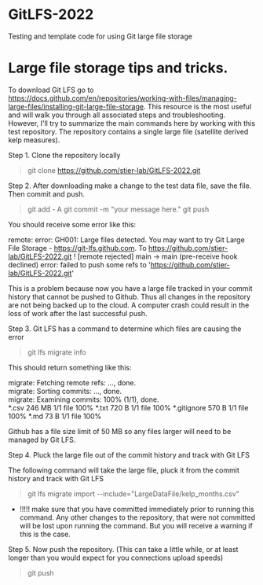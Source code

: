 # GitLFS-2022
Testing and template code for using Git large file storage
# Large file storage tips and tricks. 

To download Git LFS go to https://docs.github.com/en/repositories/working-with-files/managing-large-files/installing-git-large-file-storage. This resource is the most useful and will walk you through all associated steps and troubleshooting. However, I'll try to summarize the main commands here by working with this test repository. The repository contains a single large file (satellite derived kelp measures).  



Step 1. Clone the repository locally 

> git clone https://github.com/stier-lab/GitLFS-2022.git

Step 2. After downloading make a change to the test data file, save the file. Then commit and push.

> git add - A
> git commit -m "your message here."
> git push

You should receive some error like this:

remote: error: GH001: Large files detected. You may want to try Git Large File Storage - https://git-lfs.github.com.
To https://github.com/stier-lab/GitLFS-2022.git
 ! [remote rejected] main -> main (pre-receive hook declined)
error: failed to push some refs to 'https://github.com/stier-lab/GitLFS-2022.git'

This is a problem because now you have a large file tracked in your commit history that cannot be pushed to Github. Thus all changes in the repository are not being backed up to the cloud. A computer crash could result in the loss of work after the last successful push. 

Step 3. Git LFS has a command to determine which files are causing the error

> git lfs migrate info

This should return something like this: 

migrate: Fetching remote refs: ..., done.                                       
migrate: Sorting commits: ..., done.                                            
migrate: Examining commits: 100% (1/1), done.                                   
*.csv      	246 MB	1/1 file 	100%
*.txt      	720 B 	1/1 file 	100%
*.gitignore	570 B 	1/1 file 	100%
*.md       	73 B  	1/1 file 	100%

Github has a file size limit of 50 MB so any files larger will need to be managed by Git LFS. 

Step 4. Pluck the large file out of the commit history and track with Git LFS

The following command will take the large file, pluck it from the commit history and track with Git LFS

> git lfs migrate import --include="LargeDataFile/kelp_months.csv"

- !!!!! make sure that you have committed immediately prior to running this command. Any other changes to the repository, that were not committed will be lost upon running the command. But you will receive a warning if this is the case.

Step 5. Now push the repository. (This can take a little while, or at least longer than you would expect for you connections upload speeds)

> git push
